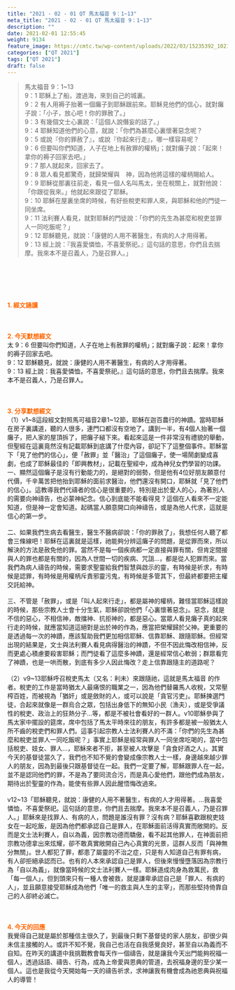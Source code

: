 ```yaml
---
title: "2021 - 02 - 01 QT 馬太福音 9：1~13"
meta_title: "2021 - 02 - 01 QT 馬太福音 9：1~13"
description: ""
date: 2021-02-01 12:55:45
weight: 9134
feature_image: https://cmtc.tw/wp-content/uploads/2022/03/15235392_10211799862337740_180693556567566654_o-1.webp
categories: ["QT 2021"]
tags: ["QT 2021"]
draft: false
---
```


<blockquote>馬太福音 9：1~13<br />
9：1 耶穌上了船，渡過海，來到自己的城裏。<br />
9：2 有人用褥子抬著一個癱子到耶穌跟前來。耶穌見他們的信心，就對癱子說：「小子，放心吧！你的罪赦了。」<br />
9：3 有幾個文士心裏說：「這個人說僭妄的話了。」<br />
9：4 耶穌知道他們的心意，就說：「你們為甚麼心裏懷著惡念呢？<br />
9：5 或說『你的罪赦了』，或說『你起來行走』，哪一樣容易呢？<br />
9：6 但要叫你們知道，人子在地上有赦罪的權柄」；就對癱子說：「起來！拿你的褥子回家去吧。」<br />
9：7 那人就起來，回家去了。<br />
9：8 眾人看見都驚奇，就歸榮耀與　神，因為他將這樣的權柄賜給人。<br />
9：9 耶穌從那裏往前走，看見一個人名叫馬太，坐在稅關上，就對他說：「你跟從我來。」他就起來跟從了耶穌。<br />
9：10 耶穌在屋裏坐席的時候，有好些稅吏和罪人來，與耶穌和他的門徒一同坐席。<br />
9：11 法利賽人看見，就對耶穌的門徒說：「你們的先生為甚麼和稅吏並罪人一同吃飯呢？」<br />
9：12 耶穌聽見，就說：「康健的人用不著醫生，有病的人才用得著。<br />
9：13 經上說：『我喜愛憐恤，不喜愛祭祀。』這句話的意思，你們且去揣摩。我來本不是召義人，乃是召罪人。」</blockquote><br />
&nbsp;<br />
<br />
&nbsp;<br />
<br />
<span style="color: #ff6600;"><strong>1. </strong><strong>經文誦讀</strong></span><br />
<br />
<span style="color: #ff6600;"><strong> </strong></span><br />
<br />
<span style="color: #ff6600;"><strong>2. 今天默想</strong><strong>經文<br />
</strong></span>太 9：6 但要叫你們知道，人子在地上有赦罪的權柄」；就對癱子說：起來！拿你的褥子回家去吧。<br />
9：12 耶穌聽見，就說：康健的人用不著醫生，有病的人才用得著。<br />
9：13 經上說：我喜愛憐恤，不喜愛祭祀。』這句話的意思，你們且去揣摩。我來本不是召義人，乃是召罪人。<br />
<br />
&nbsp;<br />
<br />
<span style="color: #ff6600;"><strong>3. 分享默想經文<br />
</strong></span>（1）v1~8這段經文對照馬可福音2章1~12節，耶穌在迦百農行的神蹟。當時耶穌在房子裏講道，聽的人很多，連門口都沒有空地了。講到一半，有4個人抬著一個癱子，把人家的屋頂拆了，把癱子縋下來。看起來這是一件非常沒有禮貌的舉動，但聖經在這裏竟然沒有記載耶穌到底講了什麼內容，卻記下了這整個事件。耶穌當下「見了他們的信心」，便「赦罪」並「醫治」了這個癱子，使一場鬧劇變成喜劇，也成了耶穌最佳的「即興教材」，記載在聖經中，成為神兒女們學習的功課。<br />
一、顯然這個癱子是沒有行動能力的，是絕對的弱勢，但是他有4位好朋友願意付代價，千辛萬苦把他抬到耶穌的面前求醫治，他們還沒有開口，耶穌就「見了他們的信心」。這教導我們代禱者的信心是很重要的，特別是出於愛人的心，為著別人的需要向神禱告，也必蒙神紀念。信心到底能不能看得見？這個在人看來不一定能知道，但是神一定會知道。起碼當人願意開口向神禱告，或是為他人代求，這就是信心的第一步。<br />
<br />
二、如果我們生病去看醫生，醫生不醫病卻說：「你的罪赦了」，我想任何人聽了都會三條線吧！耶穌在這裏就是這樣，祂能夠分辨這癱子的問題，是從罪而來，所以解決的方法是赦免他的罪。當然不是每一個疾病都一定直接與罪有關，但肯定間接與人的罪也都是有關的，因為人世間一切的疾病、咒詛…，都是從人犯罪而來。當我們為病人禱告的時候，需要求聖靈給我們智慧與啟示的靈，有時候是祈求，有時候是認罪，有時候是用權柄斥責邪靈污鬼，有時候是多管其下，但最終都要把主權交託給神。<br />
<br />
三、不管是「赦罪」，或是「叫人起來行走」，都是屬神的權柄，難怪當耶穌這樣說的時候，那些宗教人士會十分生氣，耶穌卻說他們「心裏懷著惡念」。惡念，就是不信的惡心，不相信神，敵擋神、抗拒神的，都是惡心。當眾人看見癱子真的起來行走的時候，就應當知道這絕對是出於神的作為，應當把榮耀歸於父神。更重要的是透過每一次的神蹟，應該幫助我們更加相信耶穌、信靠耶穌、跟隨耶穌。但經常出現的結果是，文士與法利賽人看見病得醫治的神蹟，不但不因此悔改相信神，反而更處心積慮要殺害耶穌；而門徒看了這麼多神蹟，還是經常信心軟弱；群眾看完了神蹟，也是一哄而散，到底有多少人因此悔改？走上信靠跟隨主的道路呢？<br />
<br />
（2）v9~13耶穌呼召稅吏馬太（又名：利未）來跟隨祂，這就是馬太福音 的作者。稅吏的工作是當時猶太人最痛恨的職業之一，因為他們替羅馬人收稅，又常壓榨百姓，而被視為「猶奸」或是斂財的人，或可以說是「貪官污吏」。耶穌揀選門徒，合起來就像是一群烏合之眾，包括出身低下的無知小民（漁夫），或是受爭議性的稅吏、政治上的狂熱分子…等，都是不被社會看好的一群人。v10耶穌參與了馬太家中擺設的筵席，席中包括了馬太平時來往的朋友，有許多都是被一般猶太人所不齒的稅吏們和罪人們。這事引起宗教人士法利賽人的不滿：「你們的先生為甚麼和稅吏並罪人一同吃飯呢？」事實上耶穌是經常與罪人一同坐席吃喝的，當中包括稅吏、妓女、罪人…，耶穌來者不拒，甚至被人攻擊是「貪食好酒之人」。其實今天的基督徒當久了，我們也不知不覺的會變成像宗教人士一樣，身邊越來越少罪人的朋友，因為到最後只跟基督徒在一起。我們一定要了解，耶穌跟罪人在一起，並不是認同他們的罪，不是為了要同流合污，而是真心愛他們，跟他們成為朋友，期待出於聖靈的作為，能使有些罪人因此醒悟悔改過來。<br />
<br />
v12~13「耶穌聽見，就說：康健的人用不著醫生，有病的人才用得著。…我喜愛憐恤，不喜愛祭祀。這句話的意思，你們且去揣摩。我來本不是召義人，乃是召罪人。」耶穌來是找罪人、有病的人，問題是誰沒有罪？沒有病？耶穌喜歡跟稅吏妓女在一起吃飯，是因為他們都承認自己是罪人，在耶穌面前活得真實而敞開的。反而是文士法利賽人，自以為義，因宗教功德而驕傲，看不起其他罪人，在神面前把宗教功德拿出來炫耀，卻不敢真實敞開自己內心真實的光景，這群人反而「與神無分無關」。世人都犯了罪，都患了屬靈的不治之症，只是有人知道自己有罪有病，有人卻拒絕承認而已。也有的人本來承認自己是罪人，但後來慢慢墮落因為宗教行為「自以為義」，就像當時候的文士法利賽人一樣。耶穌道成肉身為救萬民，救「每一個人」，但到頭來只有一種人會被救，就是謙卑承認自己是「罪人、有病的人」，並且願意接受耶穌成為他們「唯一的救主與人生的主宰」，而那些堅持倚靠自己的人卻終必滅亡。<br />
<br />
&nbsp;<br />
<br />
<span style="color: #ff6600;"><strong>4. 今天的回應<br />
</strong></span>我覺得自己就是屬於那種信主很久了，到最後只剩下基督徒的家人朋友，卻很少與未信主接觸的人。或許不知不覺，我自己也活在自我感覺良好，甚至自以為義而不自知。在昨天的講道中我挑戰教會每天作一個禱告，就是讓我今天出門能夠祝福一個人，透過話語、禱告、行為，成為上帝愛與恩典的管道，去祝福身邊的至少某一個人。這也是我從今天開始每一天的禱告祈求，求神讓我有機會成為祂恩典與祝福人的導管！<br />
<br />
&nbsp;
        